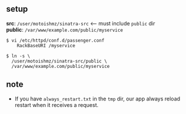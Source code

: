 ## setup

**src**: `/user/motoishmz/sinatra-src` <-- must include `public` dir  
**public**: `/var/www/example.com/public/myservice`   

	$ vi /etc/httpd/conf.d/passenger.conf
		RackBaseURI /myservice
		
	$ ln -s \
	  /user/motoishmz/sinatra-src/public \
	  /var/www/example.com/public/myservice

## note
- If you have `always_restart.txt` in the `tmp` dir, our app always reload restart when it receives a request.